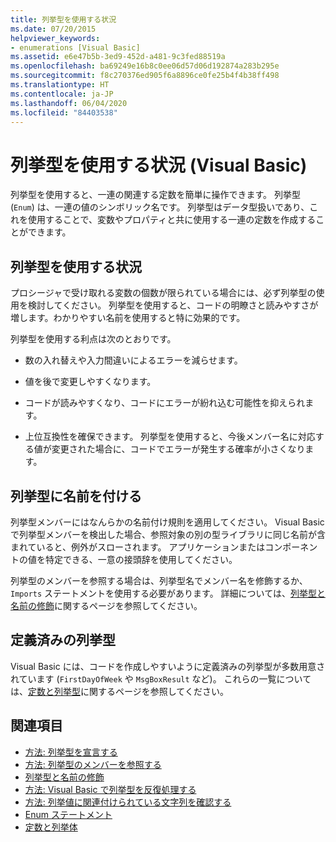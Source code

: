 ```yaml
---
title: 列挙型を使用する状況
ms.date: 07/20/2015
helpviewer_keywords:
- enumerations [Visual Basic]
ms.assetid: e6e47b5b-3ed9-452d-a481-9c3fed88519a
ms.openlocfilehash: ba69249e16b8c0ee06d57d06d192874a283b295e
ms.sourcegitcommit: f8c270376ed905f6a8896ce0fe25b4f4b38ff498
ms.translationtype: HT
ms.contentlocale: ja-JP
ms.lasthandoff: 06/04/2020
ms.locfileid: "84403538"
---
```

# <a name="when-to-use-an-enumeration-visual-basic"></a>列挙型を使用する状況 (Visual Basic)
列挙型を使用すると、一連の関連する定数を簡単に操作できます。 列挙型 (`Enum`) は、一連の値のシンボリック名です。 列挙型はデータ型扱いであり、これを使用することで、変数やプロパティと共に使用する一連の定数を作成することができます。  
  
## <a name="when-to-use-an-enumeration"></a>列挙型を使用する状況  
 プロシージャで受け取れる変数の個数が限られている場合には、必ず列挙型の使用を検討してください。 列挙型を使用すると、コードの明瞭さと読みやすさが増します。わかりやすい名前を使用すると特に効果的です。  
  
 列挙型を使用する利点は次のとおりです。  
  
- 数の入れ替えや入力間違いによるエラーを減らせます。  
  
- 値を後で変更しやすくなります。  
  
- コードが読みやすくなり、コードにエラーが紛れ込む可能性を抑えられます。  
  
- 上位互換性を確保できます。 列挙型を使用すると、今後メンバー名に対応する値が変更された場合に、コードでエラーが発生する確率が小さくなります。  
  
## <a name="naming-enumerations"></a>列挙型に名前を付ける  
 列挙型メンバーにはなんらかの名前付け規則を適用してください。 Visual Basic で列挙型メンバーを検出した場合、参照対象の別の型ライブラリに同じ名前が含まれていると、例外がスローされます。 アプリケーションまたはコンポーネントの値を特定できる、一意の接頭辞を使用してください。  
  
 列挙型のメンバーを参照する場合は、列挙型名でメンバー名を修飾するか、`Imports` ステートメントを使用する必要があります。 詳細については、[列挙型と名前の修飾](enumerations-and-name-qualification.md)に関するページを参照してください。  
  
## <a name="predefined-enumerations"></a>定義済みの列挙型  
 Visual Basic には、コードを作成しやすいように定義済みの列挙型が多数用意されています (`FirstDayOfWeek` や `MsgBoxResult` など)。 これらの一覧については、[定数と列挙型](../../../language-reference/constants-and-enumerations.md)に関するページを参照してください。  
  
## <a name="see-also"></a>関連項目

- [方法: 列挙型を宣言する](how-to-declare-enumerations.md)
- [方法: 列挙型のメンバーを参照する](how-to-refer-to-an-enumeration-member.md)
- [列挙型と名前の修飾](enumerations-and-name-qualification.md)
- [方法: Visual Basic で列挙型を反復処理する](how-to-iterate-through-an-enumeration.md)
- [方法: 列挙値に関連付けられている文字列を確認する](how-to-determine-the-string-associated-with-an-enumeration-value.md)
- [Enum ステートメント](../../../language-reference/statements/enum-statement.md)
- [定数と列挙体](../../../language-reference/constants-and-enumerations.md)
